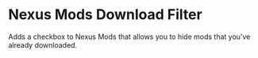# Nexus Mods Download Filter
Adds a checkbox to Nexus Mods that allows you to hide mods that you've already downloaded.
